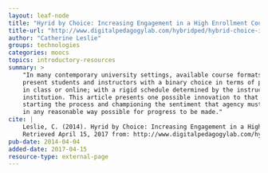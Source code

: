 ```yaml
---
layout: leaf-node
title: "Hyrid by Choice: Increasing Engagement in a High Enrollment Course"
title-url: "http://www.digitalpedagogylab.com/hybridped/hybrid-choice-increasing-engagement-high-enrollment-course/"
author: "Catherine Leslie"
groups: technologies
categories: moocs
topics: introductory-resources
summary: >
    "In many contemporary university settings, available course formats often
    present students and instructors with a binary choice in terms of participation:
    in class or online; with a rigid schedule determined by the instructor and/or
    institution. This article presents one possible innovation to that model,
    starting the process and championing the sentiment that agency must be granted
    in any reasonable way possible for progress to be made."
cite: |
    Leslie, C. (2014). Hyrid by Choice: Increasing Engagement in a High Enrollment Course.
    Retrieved April 15, 2017 from: http://www.digitalpedagogylab.com/hybridped/hybrid-choice-increasing-engagement-high-enrollment-course/
pub-date: 2014-04-04
added-date: 2017-04-15
resource-type: external-page
---
```

